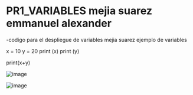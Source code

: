 # PR1_VARIABLES mejia suarez emmanuel alexander
-codigo para el despliegue de variables mejia suarez 
ejemplo de variables

x = 10
y = 20
print (x)
print (y)

print(x+y)


![image](https://github.com/user-attachments/assets/f54cb675-19a3-476f-b256-2bcee7f0fdf4)


![image](https://github.com/user-attachments/assets/a7aab8f5-4525-4371-80cb-5de43730735d)
